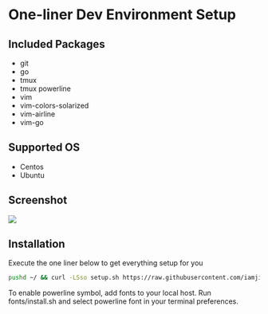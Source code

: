 # One-liner Dev Environment Setup

## Included Packages

* git
* go
* tmux
* tmux powerline
* vim
* vim-colors-solarized
* vim-airline
* vim-go

## Supported OS

- Centos
- Ubuntu

## Screenshot

![](https://github.com/iamjinlei/env/raw/master/imgs/screenshot.png)

## Installation

Execute the one liner below to get everything setup for you

```bash
pushd ~/ && curl -LSso setup.sh https://raw.githubusercontent.com/iamjinlei/env/master/centos_dev.sh && bash setup.sh && rm -rf setup.sh && source ~/.bash_profile && popd
```

To enable powerline symbol, add fonts to your local host. Run fonts/install.sh and select powerline font in your terminal preferences.
